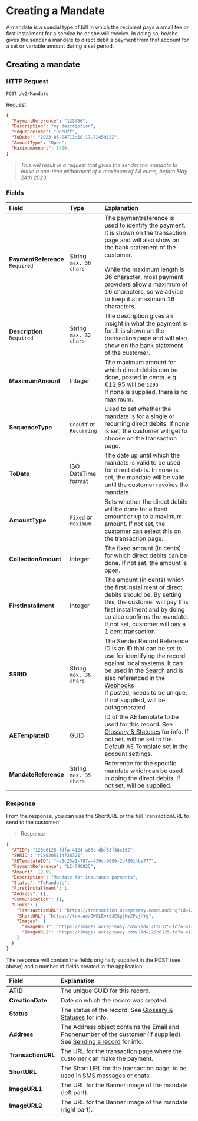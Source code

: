 # Creating a Mandate

A mandate is a special type of bill in which the recipient pays a small fee or first installment for a service he or she will receive. In doing so, he/she gives the sender a mandate to direct debit a payment from that account for a set or variable amount during a set period.

## Creating a mandate

### HTTP Request

`POST /v2/Mandate`

Request
```json
{
  "PaymentReference": "123456",
  "Description": "my description",
  "SequenceType": "OneOff",
  "ToDate": "2023-05-24T11:10:17.7245913Z",
  "AmountType": "Open",
  "MaximumAmount": 5400,
}
```
> <i>This will result in a request that gives the sender the mandate to make a one-time withdrawal of a maximum of 54 euros, before May 24th 2023.</i>

### Fields

| Field                                      | Type                                | Explanation                                                                                                                                                                                                                                                                                                         |
|:-------------------------------------------|:------------------------------------|:--------------------------------------------------------------------------------------------------------------------------------------------------------------------------------------------------------------------------------------------------------------------------------------------------------------------|
| **PaymentReference** <br/> `Required`      |  String<br/>`max. 36 chars`         | The paymentreference is used to identify the payment. It is shown on the transaction page and will also show on the bank statement of the customer. <br/><br/> While the maximum length is 36 character, most payment providers allow a maximum of 16 characters, so we advice to keep it at maximum 16 characters. |
| **Description** <br/> `Required`        |  String<br/>`max. 32 chars `           | The description gives an insight in what the payment is for. It is shown on the transaction page and will also show on the bank statement of the customer.                                                                                                                                                          |
| **MaximumAmount**                               |  Integer                            | The maximum amount for which direct debits can be done, posted in cents. e.g. &euro;12,95 will be `1295`<br/> If none is supplied, there is no maximum.                                                                                                                                                             |
| **SequenceType**                               |  `OneOff` or `Recurring`             | Used to set whether the mandate is for a single or recurring direct debits. If none is set, the customer will get to choose on the transaction page.                                                                                                                                                                |
| **ToDate**                               |  ISO DateTime format                | The date up until which the mandate is valid to be used for direct debits. In none is set, the mandate will be valid until the customer revokes the mandate.                                                                                                                                                        |
| **AmountType**                               |  `Fixed` or `Maximum`                 | Sets whether the direct debits will be done for a fixed amount or up to a maximum amount. If not set, the customer can select this on the transaction page.                                                                                                                                                         |
| **CollectionAmount**                               |  Integer              | The fixed amount (in cents) for which direct debits can be done. If not set, the amount is open.                                                                                                                                                                                                                    |
| **FirstInstallment**                               |  Integer             | The amount (in cents) which the first installment of direct debits should be. By setting this, the customer will pay this first installment and by doing so also confirms the mandate. If not set, customer will pay a 1 cent transaction.                                                                          |
| **SRRID**                                   |  String<br/>`max. 36 chars `             | The Sender Record Reference ID is an ID that can be set to use for identifying the record against local systems. It can be used in the [Search](?document=search) and is also referenced in the [Webhooks](?document=webhooks)<br/>If posted, needs to be unique. <br/> If not supplied, will be autogenerated      |
| **AETemplateID**                             |  GUID                               | ID of the AETemplate to be used for this record. See [Glossary & Statuses](?document=glossary) for info. If not set, will be set to the Default AE Template set in the account settings.                                                                                                                            |
| **MandateReference**                             |  String<br/>`max. 35 chars `                                | Reference for the specific mandate which can be used in doing the direct debits. If not set, will be supplied.                                                                                                                                                                                                      |





### Response
From the response, you can use the ShortURL or the full TransactionURL to send to the customer:


> Response
```json
{
  "ATID": "120b6125-fdfa-4124-a08c-dbf63f38e162",
  "SRRID": "r180205114728321",
  "AETemplateID": "4a5c25a1-787a-439c-9089-2b78914be777",
  "PaymentReference": "LI-748925",
  "Amount": 12.95,
  "Description": "Mandate for insurance payments",
  "Status": "ToMandate",
  "FirstInstallment": 1,
  "Address": {},
  "Communication": [],
  "Links": {
    "TransactionURL": "https://transaction.accepteasy.com/Landing?id=120b6125-fdfa-4124-a08c-dbf63f38e162&detail=true",
    "ShortURL": "https://trx.ae/JWELEvr9JEGgjNv2PzjhYg",
    "Images": {
      "ImageURL1": "https://images.accepteasy.com/?id=120b6125-fdfa-4124-a08c-dbf63f38e162&Culture=nl-NL&part=1",
      "ImageURL2": "https://images.accepteasy.com/?id=120b6125-fdfa-4124-a08c-dbf63f38e162&Culture=nl-NL&part=2"
    }
  }
}
```

The response will contain the fields originally supplied in the POST (see above) and a number of fields created in the application:

| Field        | Explanation          |
|:-------------|:------------------|
| **ATID**           |  The unique GUID for this record.|
| **CreationDate**           |  Date on which the record was created.|
| **Status** |  The status of the record. See [Glossary & Statuses](?document=glossary&header=mandate-status) for info.  |
| **Address**       |   The Address object contains the Email and Phonenumber of the customer (if supplied). See [Sending a record](?document=sendingMessages&header=sending-a-record) for info.   |
| **TransactionURL**           |  The URL for the transaction page where the customer can make the payment.|
| **ShortURL**           | The Short URL for the transaction page, to be used in SMS messages or chats.|
| **ImageURL1**           |  The URL for the Banner image of the mandate (left part).|
| **ImageURL2**           |  The URL for the Banner image of the mandate (right part).|
